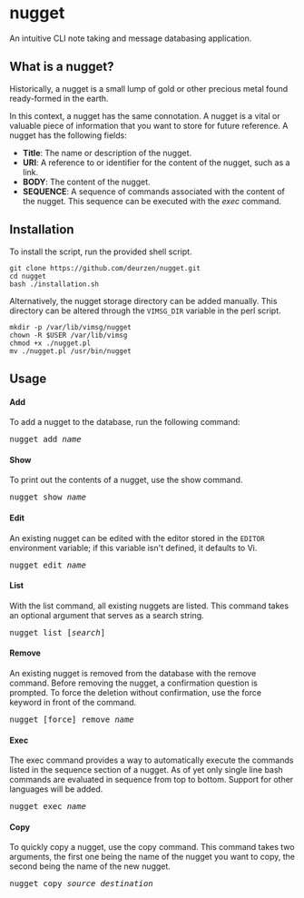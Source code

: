 # nugget
An intuitive CLI note taking and message databasing application.

## What is a nugget?
Historically, a nugget is a small lump of gold or other precious metal found
ready-formed in the earth.

In this context, a nugget has the same connotation. A nugget is a vital or
valuable piece of information that you want to store for future reference.
A nugget has the following fields:

- **Title**: The name or description of the nugget.
- **URI**: A reference to or identifier for the content of the nugget, such as
           a link.
- **BODY**: The content of the nugget.
- **SEQUENCE**: A sequence of commands associated with the content of the
                nugget. This sequence can be executed with the _exec_ command.


## Installation
To install the script, run the provided shell script.

```
git clone https://github.com/deurzen/nugget.git
cd nugget
bash ./installation.sh
```

Alternatively, the nugget storage directory can be added manually. This
directory can be altered through the `VIMSG_DIR` variable in the perl script.

```
mkdir -p /var/lib/vimsg/nugget
chown -R $USER /var/lib/vimsg
chmod +x ./nugget.pl
mv ./nugget.pl /usr/bin/nugget
```

## Usage
#### Add
To add a nugget to the database, run the following command:

<pre>
nugget add <i>name</i>
</pre>

#### Show
To print out the contents of a nugget, use the show command.

<pre>
nugget show <i>name</i>
</pre>

#### Edit
An existing nugget can be edited with the editor stored in the `EDITOR`
environment variable; if this variable isn't defined, it defaults to Vi.

<pre>
nugget edit <i>name</i>
</pre>

#### List
With the list command, all existing nuggets are listed. This command takes an
optional argument that serves as a search string.

<pre>
nugget list [<i>search</i>]
</pre>

#### Remove
An existing nugget is removed from the database with the remove command.
Before removing the nugget, a confirmation question is prompted. To force the
deletion without confirmation, use the force keyword in front of the command.

<pre>
nugget [force] remove <i>name</i>
</pre>

#### Exec
The exec command provides a way to automatically execute the commands listed
in the sequence section of a nugget. As of yet only single
line bash commands are evaluated in sequence from top to bottom. Support for
other languages will be added.

<pre>
nugget exec <i>name</i>
</pre>

#### Copy
To quickly copy a nugget, use the copy command. This command takes two
arguments, the first one being the name of the nugget you want to copy, the
second being the name of the new nugget.

<pre>
nugget copy <i>source</i> <i>destination</i>
</pre>

